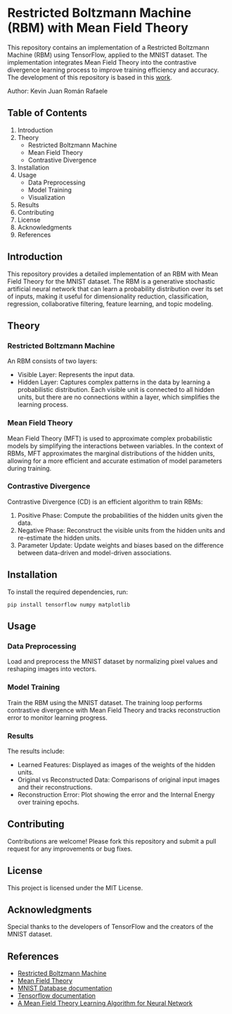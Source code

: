 # Restricted Boltzmann Machine (RBM) with Mean Field Theory
This repository contains an implementation of a Restricted Boltzmann Machine (RBM) using TensorFlow, applied to the MNIST dataset. The implementation integrates Mean Field Theory into the contrastive divergence learning process to improve training efficiency and accuracy. The development of this repository is based in this [work](https://github.com/PoppinElo/meanFieldRBM/blob/master/topicos2_BM.pdf).

Author: Kevin Juan Román Rafaele

## Table of Contents
1. Introduction
2. Theory
   - Restricted Boltzmann Machine
   - Mean Field Theory
   - Contrastive Divergence
3. Installation
4. Usage
   - Data Preprocessing
   - Model Training
   - Visualization
5. Results
6. Contributing
7. License
8. Acknowledgments
9. References

## Introduction
This repository provides a detailed implementation of an RBM with Mean Field Theory for the MNIST dataset. The RBM is a generative stochastic artificial neural network that can learn a probability distribution over its set of inputs, making it useful for dimensionality reduction, classification, regression, collaborative filtering, feature learning, and topic modeling.

## Theory
### Restricted Boltzmann Machine
An RBM consists of two layers:
- Visible Layer: Represents the input data.
- Hidden Layer: Captures complex patterns in the data by learning a probabilistic distribution.
Each visible unit is connected to all hidden units, but there are no connections within a layer, which simplifies the learning process.

### Mean Field Theory
Mean Field Theory (MFT) is used to approximate complex probabilistic models by simplifying the interactions between variables. In the context of RBMs, MFT approximates the marginal distributions of the hidden units, allowing for a more efficient and accurate estimation of model parameters during training.

### Contrastive Divergence
Contrastive Divergence (CD) is an efficient algorithm to train RBMs:
1. Positive Phase: Compute the probabilities of the hidden units given the data.
2. Negative Phase: Reconstruct the visible units from the hidden units and re-estimate the hidden units.
3. Parameter Update: Update weights and biases based on the difference between data-driven and model-driven associations.

## Installation
To install the required dependencies, run:
```
pip install tensorflow numpy matplotlib
```

## Usage
### Data Preprocessing
Load and preprocess the MNIST dataset by normalizing pixel values and reshaping images into vectors.

### Model Training
Train the RBM using the MNIST dataset. The training loop performs contrastive divergence with Mean Field Theory and tracks reconstruction error to monitor learning progress.

### Results
The results include:
- Learned Features: Displayed as images of the weights of the hidden units.
- Original vs Reconstructed Data: Comparisons of original input images and their reconstructions.
- Reconstruction Error: Plot showing the error and the Internal Energy over training epochs.

## Contributing
Contributions are welcome! Please fork this repository and submit a pull request for any improvements or bug fixes.

## License
This project is licensed under the MIT License.

## Acknowledgments
Special thanks to the developers of TensorFlow and the creators of the MNIST dataset.

## References
- [Restricted Boltzmann Machine](https://en.wikipedia.org/wiki/Restricted_Boltzmann_machine)
- [Mean Field Theory](https://en.wikipedia.org/wiki/Mean-field_theory)
- [MNIST Database documentation](https://yann.lecun.com/exdb/mnist/)
- [Tensorflow documentation](https://www.tensorflow.org/api_docs)
- [A Mean Field Theory Learning Algorithm for Neural Network](http://home.thep.lu.se/~carsten/pubs/lu_tp_87_01.pdf)
